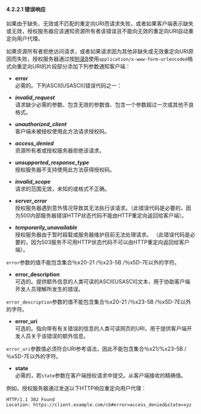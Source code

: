 #### 4.2.2.1 错误响应

如果由于缺失、无效或不匹配的重定向URI而请求失败，或者如果客户端表示缺失或无效，授权服务器应该通知资源所有者该错误且不能向无效的重定向URI自动重定向用户代理。

如果资源所有者拒绝访问请求，或者如果请求因为其他非缺失或无效重定向URI原因而失败，授权服务器通过按[附录B](../AppendixB/b.md)使用`application/x-www-form-urlencoded`格式向重定向URI的片段部分添加下列参数通知客户端：

-  **error**    
  必需的。下列ASCII[USASCII]错误代码之一：

  -  ***invalid_request***    
  请求缺少必需的参数、包含无效的参数值、包含一个参数超过一次或其他不良格式。

  -  ***unauthorized_client***    
  客户端未被授权使用此方法请求授权码。

  -  ***access_denied***    
  资源所有者或授权服务器拒绝该请求。

  -  ***unsupported_response_type***    
  授权服务器不支持使用此方法获得授权码。

  -  ***invalid_scope***    
  请求的范围无效，未知的或格式不正确。

  -  ***server_error***    
  授权服务器遇到意外情况导致其无法执行该请求。（此错误代码是必要的，因为500内部服务器错误HTTP状态代码不能由HTTP重定向返回给客户端）。

  -  ***temporarily_unavailable***    
  授权服务器由于暂时超载或服务器维护目前无法处理请求。 （此错误代码是必要的，因为503服务不可用HTTP状态代码不可以由HTTP重定向返回给客户端）。
  
  `error`参数的值不能包含集合％x20-21 /％x23-5B /％x5D-7E以外的字符。

-  **error_description**    
  可选的。提供额外信息的人类可读的ASCII[USASCII]文本，用于协助客户端开发人员理解所发生的错误。
  
  `error_description`参数的值不能包含集合％x20-21 /％x23-5B /％x5D-7E以外的字符。

-  **error_uri**    
  可选的。指向带有有关错误的信息的人类可读网页的URI，用于提供客户端开发人员关于该错误的额外信息。
  
  `error_uri`参数值必须符合URI参考语法，因此不能包含集合％x21/%x23-5B /％x5D-7E以外的字符。

-  **state**    
  必需的，若`state`参数在客户端授权请求中提交。从客户端接收的精确值。

例如，授权服务器通过发送以下HTTP响应重定向用户代理：

    HTTP/1.1 302 Found
    Location: https://client.example.com/cb#error=access_denied&state=xyz